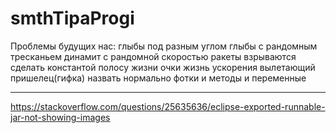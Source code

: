 # smthTipaProgi
Проблемы будущих нас: 
глыбы под разным углом
глыбы с рандомным тресканьем 
динамит с рандомной скоростью 
ракеты взрываются 
сделать константой полосу жизни
очки
жизнь
ускорения
вылетающий пришелец(гифка)
назвать нормально фотки и методы и переменные


----------------
https://stackoverflow.com/questions/25635636/eclipse-exported-runnable-jar-not-showing-images
